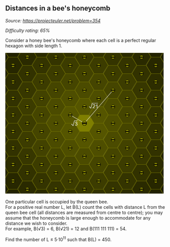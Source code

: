 Distances in a bee's honeycomb
------------------------------

*Source: https://projecteuler.net/problem=354*


*Difficulty rating: 65%*

Consider a honey bee's honeycomb where each cell is a perfect regular
hexagon with side length 1.

![p354\_bee\_honeycomb.png](img/p354_bee_honeycomb.png)

One particular cell is occupied by the queen bee.\
 For a positive real number L, let B(L) count the cells with distance L
from the queen bee cell (all distances are measured from centre to
centre); you may assume that the honeycomb is large enough to
accommodate for any distance we wish to consider.\
 For example, B(√3) = 6, B(√21) = 12 and B(111 111 111) = 54.

Find the number of L ≤ 5·10<sup>11</sup> such that B(L) = 450.

